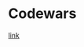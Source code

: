 # Codewars

[link](https://www.codewars.com/kata/search/my-languages?q=&beta=false&order_by=sort_date%20desc)
